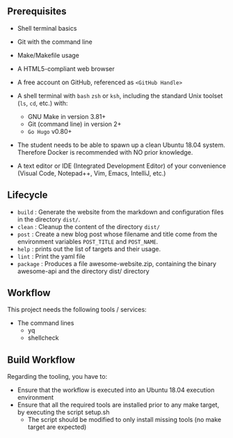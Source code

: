 ## Prerequisites

* Shell terminal basics

* Git with the command line
* Make/Makefile usage
* A HTML5-compliant web browser
* A free account on GitHub, referenced as `<GitHub Handle>`
* A shell terminal with `bash` `zsh` or `ksh`, including the standard Unix toolset (`ls`, `cd`, etc.) with:
    - GNU Make in version 3.81+
    - Git (command line) in version 2+
    - `Go Hugo` v0.80+
* The student needs to be able to spawn up a clean Ubuntu 18.04 system. Therefore Docker is recommended with NO prior knowledge.
* A text editor or IDE (Integrated Development Editor) of your convenience (Visual Code, Notepad++, Vim, Emacs, IntelliJ, etc.)


## Lifecycle

* `build` : Generate the website from the markdown and configuration files in the directory `dist/`.
* `clean` : Cleanup the content of the directory `dist/`
* `post` : Create a new blog post whose filename and title come from the environment variables `POST_TITLE` and `POST_NAME`.
* `help` : prints out the list of targets and their usage.
* `lint` : Print the yaml file
* `package` : Produces a file awesome-website.zip, containing the binary awesome-api and the directory dist/ directory

## Workflow

This project needs the following tools / services:

* The command lines
    - yq
    - shellcheck

## Build Workflow

Regarding the tooling, you have to:

* Ensure that the workflow is executed into an Ubuntu 18.04 execution environment
* Ensure that all the required tools are installed prior to any make target, by executing the script setup.sh
    - The script should be modified to only install missing tools (no make target are expected)
